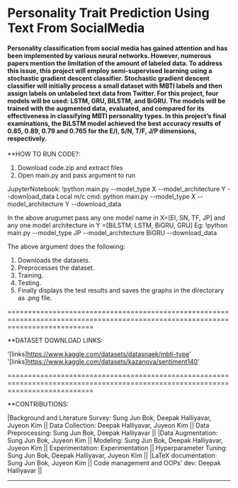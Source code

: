 # Personality Trait Prediction Using Text From SocialMedia

#### Personality classification from social media has gained attention and has been implemented by various neural networks. However, numerous papers mention the limitation of the amount of labeled data. To address this issue, this project will employ semi-supervised learning using a stochastic gradient descent classifier. Stochastic gradient descent classifier will initially process a small dataset with MBTI labels and then assign labels on unlabeled text data from Twitter. For this project, four models will be used: LSTM, GRU, BILSTM, and BiGRU. The models will be trained with the augmented data, evaluated, and compared for its effectiveness in classifying MBTI personality types. In this project’s final examinations, the BiLSTM model achieved the best accuracy results of 0.85, 0.89, 0.79 and 0.765 for the E/I, S/N, T/F, J/P dimensions, respectively.

**HOW TO RUN CODE?:
1. Download code.zip and extract files
2. Open main.py and pass argument to run 

JupyterNotebook: !python main.py --model_type X --model_architecture Y --download_data
Local m/c cmd: python main.py --model_type X --model_architecture Y --download_data

In the above arugumet pass any one model name in X=[EI, SN, TF, JP] and 
  any one model architecture in Y =[BiLSTM, LSTM, BiGRU, GRU]
  Eg: !python main.py --model_type JP --model_architecture BiGRU --download_data
	
The above argument does the following:
1. Downloads the datasets.
2. Preprocesses the dataset.
3. Training.
4. Testing.
5. Finally displays the test results and saves the graphs in the directorary as .png file.
	
=================================================================================================================================

**DATASET DOWNLOAD LINKS:

'[links]https://www.kaggle.com/datasets/datasnaek/mbti-type'
'[links]https://www.kaggle.com/datasets/kazanova/sentiment140'

=================================================================================================================================

**CONTRIBUTIONS:

|Background and Literature Survey: Sung Jun Bok, Deepak Halliyavar, Juyeon Kim || Data Collection: Deepak Halliyavar, Juyeon Kim || Data Preprocessing: Sung Jun Bok, Deepak Halliyavar ||
|Data Augmentation: Sung Jun Bok, Juyeon Kim || Modeling: Sung Jun Bok, Deepak Halliyavar, Juyeon Kim || Experimentation: Experimentation  || Hyperparameter Tuning: Sung Jun Bok, Deepak Halliyavar, Juyeon Kim ||
|LaTeX documentation: Sung Jun Bok, Juyeon Kim || Code management and OOPs' dev: Deepak Halliyavar ||
___________________________________________________________________________________________________________________________________
